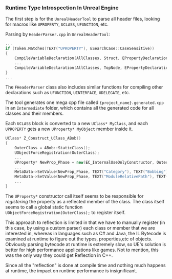 ### Runtime Type Introspection In Unreal Engine

The first step is for the `UnrealHeaderTool` to parse all header files, looking for macros like `UPROPERTY`, `UCLASS`, `UFUNCTION`, etc.

Parsing by `HeaderParser.cpp` in `UnrealHeaderTool`:

```cpp
...
if (Token.Matches(TEXT("UPROPERTY"), ESearchCase::CaseSensitive))
{
	CompileVariableDeclaration(AllClasses, Struct, EPropertyDeclarationStyle::UPROPERTY);
	...
	CompileVariableDeclaration(AllClasses, TopNode, EPropertyDeclarationStyle::UPROPERTY);
}
...
```

The `FHeaderParser` class also includes similar functions for compiling other declarations such as `UFUNCTION`, `UINTERFACE`, `UDELEGATE`, etc.

The tool generates one mega cpp file called `{project_name}.generated.cpp` in an `Intermediate` folder, which contains all the generated code for all classes and their members.

Each `UCLASS` block is converted to a new `UClass* MyClass`, and each `UPROPERTY` gets a new `UProperty* MyObject` member inside it.


```cpp
UClass* Z_Construct_UClass_ABob()
{
	OuterClass = ABob::StaticClass();
	UObjectForceRegistration(OuterClass);
	...
	UProperty* NewProp_Phase = new(EC_InternalUseOnlyConstructor, OuterClass, TEXT("Phase"), RF_Public|RF_Transient|RF_Native) UFloatProperty(CPP_PROPERTY_BASE(Phase, ABob), 0x0000000000000001);
	...
	MetaData->SetValue(NewProp_Phase, TEXT("Category"), TEXT("Bobbing"));
	MetaData->SetValue(NewProp_Phase, TEXT("ModuleRelativePath"), TEXT("Bob.h"));
	...
}
```

The `UProperty*` constructor call itself seems to be responsible for *registering* the property as a reflected member of the class. The class itself seems to call a global static function `UObjectForceRegistration(OuterClass);` to register itself.

This approach to reflection is limited in that we have to manually register (in this case, by using a custom parser) each class or member that we are interested in, whereas in languages such as C# and Java, the IL Bytecode is examined at runtime to figure out the types, properties,etc of objects. Obviously parsing bytecode at runtime is extremely slow, so UE's solution is better for high performance applications like games. Not to mention, this was the only way they could get Reflection in C++.

Since all the "reflection" is done at compile time and nothing much happens at runtime, the impact on runtime performance is insignificant.
